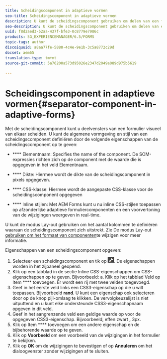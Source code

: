 ```yaml
---
title: Scheidingscomponent in adaptieve vormen
seo-title: Scheidingscomponent in adaptieve vormen
description: U kunt de scheidingscomponent gebruiken om delen van een formulier visueel te scheiden.
seo-description: U kunt de scheidingscomponent gebruiken om delen van een formulier visueel te scheiden.
uuid: f8d2aed3-52aa-437f-bfe3-0c8779e7986c
products: SG_EXPERIENCEMANAGER/6.5/FORMS
topic-tags: author
discoiquuid: a8aa77fe-5880-4c4e-9e1b-3c5a8772c29d
docset: aem65
translation-type: tm+mt
source-git-commit: 5a76200a573d95026e2347d2049a089d975b5619

---
```



# Scheidingscomponent in adaptieve vormen{#separator-component-in-adaptive-forms}

Met de scheidingscomponent kunt u deelvensters van een formulier visueel van elkaar scheiden. U kunt de algemene vormgeving en stijl van een scheidingscomponent definiëren door de volgende eigenschappen van de scheidingscomponent op te geven:

* **** Elementnaam: Specifies the name of the component. De SOM-expressies richten zich op de component met de waarde die is opgegeven in het veld Elementnaam.
* **** Dikte: Hiermee wordt de dikte van de scheidingscomponent in pixels opgegeven.

* **** CSS-klasse: Hiermee wordt de aangepaste CSS-klasse voor de scheidingscomponent opgegeven

* **** Inline stijlen: Met AEM Forms kunt u nu inline CSS-stijlen toepassen op afzonderlijke adaptieve formuliercomponenten en een voorvertoning van de wijzigingen weergeven in real-time.

U kunt de modus Lay-out gebruiken om het aantal kolommen te definiëren waaraan de scheidingscomponent zich uitstrekt. Zie De modus Lay-out [gebruiken om het formaat van componenten](../../forms/using/resize-using-layout-mode.md)te wijzigen voor meer informatie.

Eigenschappen van een scheidingscomponent opgeven:

1. Selecteer een scheidingscomponent en tik op ![cmp](assets/cmppr.png). De eigenschappen worden in het zijpaneel geopend.
1. Klik op een tabblad in de sectie Inline CSS-eigenschappen om CSS-eigenschappen op te geven. Bijvoorbeeld:
a. Klik op het tabblad Veld op Item **** toevoegen. Er wordt een rij met twee velden toegevoegd.
1. Geef in het eerste veld links een CSS3-eigenschap op die u wilt toepassen. Bijvoorbeeld **rand**. U kunt een eigenschap ook selecteren door op de knop pijl-omlaag te klikken. De vervolgkeuzelijst is niet uitputtend en u kunt elke ondersteunde CSS3-eigenschapnaam opgeven in dit veld.
1. Geef in het aangrenzende veld een geldige waarde op voor de opgegeven CSS3-eigenschap. Bijvoorbeeld, effen zwart **,** 3px.
1. Klik op Item **** toevoegen om een andere eigenschap en de bijbehorende waarde op te geven.
1. Klik op **Voorbeeld** om een voorbeeld van de wijzigingen in het formulier te bekijken.
1. Klik op **OK** om de wijzigingen te bevestigen of op **Annuleren** om het dialoogvenster zonder wijzigingen af te sluiten.

